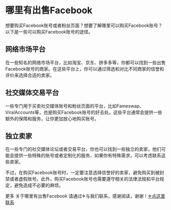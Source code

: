 # 哪里有出售Facebook

想要购买Facebook账号或者粉丝页面？想要了解哪里可以购买Facebook账号？以下是一些可以购买Facebook账号的途径。

## 网络市场平台

在一些知名的网络市场平台，比如淘宝、京东、拼多多等，你都可以找到一些出售Facebook账号的商家。在这些平台上，你可以通过筛选和对比不同商家的信誉和评价来选择合适的卖家。

## 社交媒体交易平台

一些专门用于买卖社交媒体账号和粉丝页面的平台，比如Fameswap、ViralAccounts等，也是购买Facebook账号的好去处。这些平台通常会提供一些额外的保障和服务，让你更加放心地购买账号。

## 独立卖家

在一些专门的社交媒体论坛或者交易平台，你也可以找到一些独立的卖家，他们可能会提供一些特殊的账号或者定制化的服务，如果你有特殊需求，可以考虑联系这些卖家。

不过，在购买Facebook账号时，一定要注意选择信誉好的卖家，避免购买到被封禁或者虚假账号。此外，购买Facebook账号也需要遵守相关的法律法规和平台规定，避免造成不必要的麻烦。

更多 关于哪里有出售Facebook 请通过✈与我们联系，感谢阅读，谢谢！[✈点这里联系](https://ww.k02.cc)